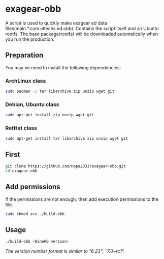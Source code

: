 # exagear-obb
A script is used to quickly make exagear ed data files(main.\*.com.eltechs.ed.obb).  Contains the script itself and an Ubuntu rootfs.
The base package(rootfs) will be downloaded automatically when you run the production.
## Preparation
You may be need to install the following dependencies:
### ArchLinux class
```sh
sudo pacman -S tar libarchive zip unzip wget git
````
### Debian, Ubuntu class
```sh
sudo apt-get install zip unzip wget git
```
### RetHat class
```sh
sudo apt-get install tar libarchive zip unzip wget git
```

## First
```sh
git clone https://github.com/Hope2333/exagear-obb.git
cd exagear-obb
```
## Add permissions
If the permissions are not enough, then add execution permissions to the file.
```sh
sudo chmod a+x ./build-obb
```
## Usage
```sh
./build-obb <WineHQ version>
```
*The version number format is similar to "6.23"; "7.0~rc1".*
